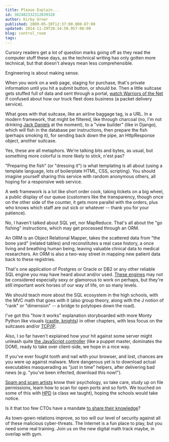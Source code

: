 ```yaml
---
title: Please Explain...
id: 382482332312839328
author: Kirby Urner
published: 2009-05-30T12:37:00.000-07:00
updated: 2014-11-29T20:34:50.957-08:00
blog: control_room
tags: 
---
```


Cursory readers get a lot of question marks going off as they read the computer stuff these days, as the technical writing has only gotten more technical, but that doesn't always mean less comprehensible.

Engineering is about making sense.

When you work on a web page, staging for purchase, that's private information until you hit a submit button, or should be.  Then a little suitcase gets stuffed full of data and sent through a portal, [watch Warriors of the Net](http://controlroom.blogspot.com/2006/07/back-to-work.html) if confused about how our truck fleet does business (a packet delivery service).

What goes with that suitcase, like an airline baggage tag, is a URL.  In a modern framework, that might be filtered, like through charcoal (no, I'm not drinking [Jack Daniels](http://worldgame.blogspot.com/2006/03/returning-to-pdx.html) at the moment), to a "view builder" (like in Django), which will fish in the database per instructions, then prepare the fish (perhaps smoking it), for sending back down the pipe, an HttpResponse object, another suitcase.

Yes, these are all metaphors.  We're talking bits and bytes, as usual, but something more colorful is more likely to stick, n'est pas?

"Preparing the fish" (or "dressing it") is what templating is all about (using a template language, lots of boilerplate HTML, CSS, scripting).  You should imagine yourself sharing this service with random anonymous others, all hoping for a responsive web service.

A web framework is a lot like short order cook, taking tickets on a big wheel, a public display of our queue (customers like the transparency, though once on the other side of the counter, it gets more parallel with the orders, plus who knows which staff are out sick or whatever -- thank you for your patience).

No, I haven't talked about SQL yet, nor MapReduce.  That's all about the "go fishing" instructions, which may get processed through an ORM.

An ORM is an Object Relational Mapper, takes the scattered data from "the bone yard" (related tables) and reconstitutes a real case history, a once living and breathing human being, leaving valuable clinical data to medical researchers.  An ORM is also a two-way street in mapping new patient data back to these registries.

That's one application of Postgres or Oracle or DB2 or any other reliable SQL engine you may have heard about and/or used.
[These engines](http://mybizmo.blogspot.com/2008/07/open-source-database.html) may not be considered especially sexy or glamorous to work on perhaps, but they're still important work horses of our way of life, on so many levels.

We should teach more about the SQL ecosystem in the high schools, with the MVC math that goes with it (also group theory, along with the J notion of "rank" or "dimension" -- a bridge to polytopes down the road).

I've got this "how it works" explanation storyboarded with more Monty Python like visuals ([castle, knights](http://worldgame.blogspot.com/2009/04/mapping-gnu-math.html)) in other chapters, with less focus on the suitcases and/or [TCP/IP](http://worldgame.blogspot.com/2008/09/responding-to-critics.html).

Also, I so far haven't explained how your hit against some server might unleash quite [the JavaScript controller](http://mybizmo.blogspot.com/2009/01/admiring-javascript.html) (like a puppet master, dominates the DOM), ready to take over client-side, we hope in a nice way.

If you've ever fought tooth and nail with your browser, and lost, chances are you were up against malware.  More dangerous yet is to download actual executables masquerading as "just in time" helpers, after delivering bad news (e.g. "you've been infected, download this now!").

[Spam and scam artists](http://worldgame.blogspot.com/2009/05/cyber-attack.html) know their psychology, so take care, study up on file permissions, learn how to scan for open ports and so forth.  We touched on some of this with [HPD](http://controlroom.blogspot.com/2009/04/pybiz.html) (a class we taught), hoping the schools would take notice.

Is it that too few CTOs have a mandate [to share their knowledge](http://controlroom.blogspot.com/2009/02/science-and-public-policy.html)?

As town-gown relations improve, so too will our level of security against all of these malicious cyber-threats.  The Internet is a fun place to play, but you need some real training.  Join us on the new digital math track maybe, in overlap with gym.

[](https://blogger.googleusercontent.com/img/b/R29vZ2xl/AVvXsEiMSDLhKm4vQvWtTFaIRAk6oDcbbumq1UaxxbBUp2owoYoFG1y2WZx1zPcbD-BZp6OcSLz3Ij_N8b9klpAYSGdc_eZnzzahgYkNPCm5yPzv8B-8wu2pKIrIO5lRqKHG0mNltnPq/s1600-h/00013.jpg)